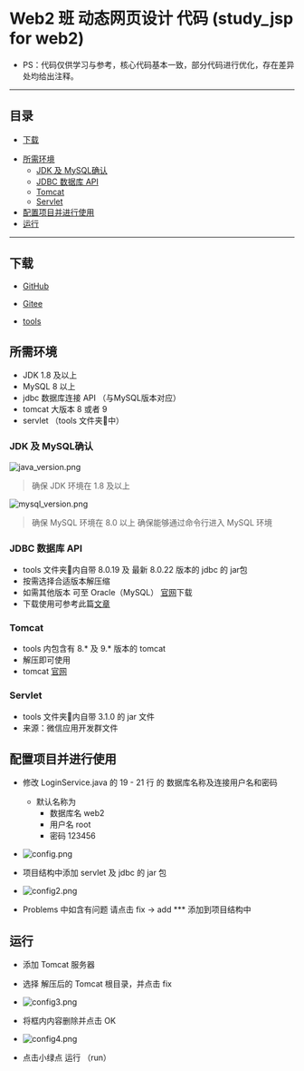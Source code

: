 # Web2 班 动态网页设计 代码 (study_jsp for web2)

- PS：代码仅供学习与参考，核心代码基本一致，部分代码进行优化，存在差异处均给出注释。

---



## 目录

* [下载](#下载)
- [所需环境](#所需环境)
  + [JDK 及 MySQL确认](#jdk-及-mysql确认)
  + [JDBC 数据库 API](#jdbc-数据库-api)
  + [Tomcat](#tomcat)
  + [Servlet](#servlet)
- [配置项目并进行使用](#配置项目并进行使用)
- [运行](#运行)

---



## 下载

- [GitHub](https://github.com/runlin-wang/study_jsp/releases)
- [Gitee](https://gitee.com/runlin_wang/study_jsp/releases/)

- [tools](https://cloud.189.cn/t/bIVfiyIBNFZf)



## 所需环境

- JDK 1.8 及以上
- MySQL 8 以上
- jdbc  数据库连接 API （与MySQL版本对应）
- tomcat 大版本 8 或者 9 
- servlet   （tools 文件夹📂中）



### JDK 及 MySQL确认

![java_version.png](https://runlin_wang.gitee.io/img/study_jsp/java_version.png)

>  确保 JDK 环境在 1.8 及以上

![mysql_version.png](https://runlin_wang.gitee.io/img/study_jsp/mysql_version.png)

> 确保 MySQL 环境在 8.0 以上 确保能够通过命令行进入 MySQL 环境



### JDBC 数据库 API

- tools 文件夹📂内自带 8.0.19 及 最新 8.0.22 版本的 jdbc 的 jar包
- 按需选择合适版本解压缩
- 如需其他版本 可至 Oracle（MySQL） [官网](https://dev.mysql.com/downloads/connector/j/)下载
- 下载使用可参考此篇[文章](https://www.cnblogs.com/NyanKoSenSei/p/11510438.html)



### Tomcat

- tools 内包含有 8.* 及 9.* 版本的 tomcat 
- 解压即可使用
- tomcat [官网](https://tomcat.apache.org/index.html)



### Servlet

- tools 文件夹📂内自带 3.1.0 的 jar 文件
- 来源：微信应用开发群文件



## 配置项目并进行使用

- 修改 LoginService.java 的 19 - 21 行 的 数据库名称及连接用户名和密码
  - 默认名称为
    - 数据库名 web2
    - 用户名     root
    - 密码        123456
    

- ![config.png](https://runlin_wang.gitee.io/img/study_jsp/config.png)



- 项目结构中添加 servlet 及 jdbc 的 jar 包
- ![config2.png](https://runlin_wang.gitee.io/img/study_jsp/config2.png)
- Problems 中如含有问题 请点击 fix -> add *** 添加到项目结构中



## 运行

- 添加 Tomcat 服务器
- 选择 解压后的 Tomcat 根目录，并点击 fix
- ![config3.png](https://runlin_wang.gitee.io/img/study_jsp/config3.png)

- 将框内内容删除并点击 OK
- ![config4.png](https://runlin_wang.gitee.io/img/study_jsp/config4.png)
- 点击小绿点 运行 （run）